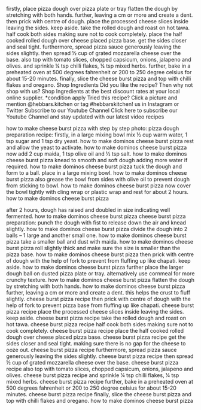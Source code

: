 firstly, place pizza dough over pizza plate or tray
flatten the dough by stretching with both hands.
further, leaving a cm or more and create a dent.
then prick with centre of dough.
place the processed cheese slices inside leaving the sides. keep aside.
take the rolled dough and roast on hot tawa.
half cook both sides making sure not to cook completely.
place the half cooked rolled dough over cheese placed pizza base.
get the sides closer and seal tight.
furthermore, spread pizza sauce generously leaving the sides slightly.
then spread ½ cup of grated mozzarella cheese over the base.
also top with tomato slices, chopped capsicum, onions, jalapeno and olives.
and sprinkle ¼ tsp chilli flakes, ¼ tsp mixed herbs.
further, bake in a preheated oven at 500 degrees fahrenheit or 200 to 250 degree celsius for about 15-20 minutes.
finally, slice the cheese burst pizza and top with chilli flakes and oregano.
Shop Ingredients
Did you like the recipe? Then why not shop with us?
Shop Ingredients
at the best discount rates at your local online supplier. *condition apply
Tried this recipe?
Click a picture and mention @hebbars.kitchen or tag #hebbarskitchen! us in Instagram or Twitter
Subscribe to our Youtube Channel
Click here to subscribe our Youtube Channel and stay updated with our latest video recipes

how to make cheese burst pizza with step by step photo:
pizza dough preparation recipe:
firstly, in a large mixing bowl mix ½ cup warm water, 1 tsp sugar and 1 tsp dry yeast.
how to make dominos cheese burst pizza
rest and allow the yeast to activate.
how to make dominos cheese burst pizza
now add 2 cup maida, 1 tsp olive oil and ½ tsp salt.
how to make dominos cheese burst pizza
knead to smooth and soft dough adding more water if required.
how to make dominos cheese burst pizza
tuck the dough and form to a ball. place in a large mixing bowl.
how to make dominos cheese burst pizza
also grease the bowl from sides with olive oil to prevent dough from sticking to bowl.
how to make dominos cheese burst pizza
now cover the bowl tightly with cling wrap or plastic wrap and rest for about 2 hours.
how to make dominos cheese burst pizza

after 2 hours, dough has raised and doubled in size indicating well fermented.
how to make dominos cheese burst pizza
cheese burst pizza preparation:
punch the dough with fist to release down the air and knead slightly.
how to make dominos cheese burst pizza
divide the dough into 2 balls – 1 large and another small one.
how to make dominos cheese burst pizza
take a smaller ball and dust with maida.
how to make dominos cheese burst pizza
roll slightly thick and make sure the size is smaller than the pizza base.
how to make dominos cheese burst pizza
then prick with centre of dough with the help of fork to prevent from fluffing up like chapati. keep aside.
how to make dominos cheese burst pizza
further place the larger dough ball on dusted pizza plate or tray. alternatively use cornmeal for more crunchy texture.
how to make dominos cheese burst pizza
flatten the dough by stretching with both hands.
how to make dominos cheese burst pizza
further, leaving a cm or more and create a dent. this helps the crust to fluff slightly.
cheese burst pizza recipe
then prick with centre of dough with the help of fork to prevent pizza base from fluffing up like chapati.
cheese burst pizza recipe
place the processed cheese slices inside leaving the sides. keep aside.
cheese burst pizza recipe
take the rolled dough and roast on hot tawa.
cheese burst pizza recipe
half cook both sides making sure not to cook completely.
cheese burst pizza recipe
place the half cooked rolled dough over cheese placed pizza base.
cheese burst pizza recipe
get the sides closer and seal tight. making sure there is no gap for the cheese to ooze out.
cheese burst pizza recipe
furthermore, spread pizza sauce generously leaving the sides slightly.
cheese burst pizza recipe
then spread ½ cup of grated mozzarella cheese over the base.
cheese burst pizza recipe
also top with tomato slices, chopped capsicum, onions, jalapeno and olives.
cheese burst pizza recipe
and sprinkle ¼ tsp chilli flakes, ¼ tsp mixed herbs.
cheese burst pizza recipe
further, bake in a preheated oven at 500 degrees fahrenheit or 200 to 250 degree celsius for about 15-20 minutes.
cheese burst pizza recipe
finally, slice the cheese burst pizza and top with chilli flakes and oregano.
how to make dominos cheese burst pizza

